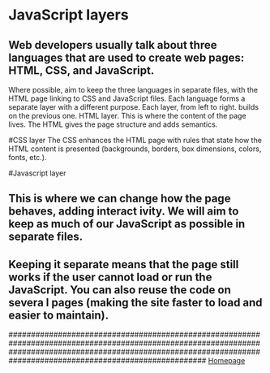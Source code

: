 # JavaScript layers

## Web developers usually talk about three languages that are used to create web pages: HTML, CSS, and JavaScript.
Where possible, aim to keep the three languages in separate files, with the HTML page linking to CSS and JavaScript files.
Each language forms a separate layer with a different purpose. Each layer, from left to right. builds on the previous one.
HTML layer. This is where the content of the page lives. The HTML gives the page structure and adds semantics.

#CSS layer
The CSS enhances the HTML page with rules that state how the HTML content is presented (backgrounds, borders, box dimensions, colors, fonts, etc.).

#Javascript layer
## This is where we can change how the page behaves, adding interact ivity. We will aim to keep as much of our JavaScript as possible in separate files.

## Keeping it separate means that the page still works if the user cannot load or run the JavaScript. You can also reuse the code on severa l pages (making the site faster to load and easier to maintain).


#################################################################################################################################################################################################################### [Homepage](https://majida-hatamleh.github.io/reading-notes.html)
